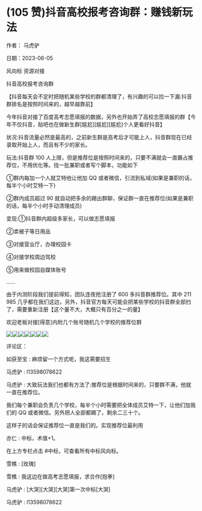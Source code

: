 
# (105 赞)抖音高校报考咨询群：赚钱新玩法

作者：  马虎驴

日期：2023-06-05

风向标  资源对接

抖音高校报考咨询群

【抖音每天会不定时把随机某些学校的群都清理了，有兴趣的可以捡一下漏:抖音群排名是按照时间来的，越早越靠前】

今年抖音对接了百度高考志愿填报的数据，另外也开始弄了高校志愿填报的群【今年不仅抖音，贴吧也在做新生群[尴尬][尴尬][尴尬]个人更看好抖音】

状况:抖音流量必然是最高的，之前新生群是高考后才可能上人，抖音群现在已经录取开始上人，而且有不少的家长。

玩法:抖音群 100 人上限，但是推荐位是按照时间来的，只要不满就会一直霸占推荐位，不用优化等。找一批兼职或者写个脚本，功能如下

①群内每加一个人就艾特他让他加 QQ 或者微信，引流到私域(如果是兼职的话，每半个小时艾特一下)

②群内成员超过 90 就自动把多余的踢出群聊，保证群一直在推荐位(如果是兼职的话，每半个小时手动清理成员)

变现:①抖音群内超级多家长，可以做志愿填报

②卖被子等日用品

③对接营业厅，办理校园卡

④对接学校周边驾校

⑤用来做校园自媒体账号

......

由于内测阶段我们提前得知，团队连夜抢注册了 600 多抖音群推荐位。其中 211 985 几乎都在我们这边，另外，抖音官方每天可能会把某些学校的抖音群全部扫了，需要重新注册【这个量不大，大概只有百分之一的量】

欢迎老板对接[得意]内附几个账号随机几个学校的推荐位群

![](img/gaokao-xiangguan_1326.png)![](img/gaokao-xiangguan_1331.png)![](img/gaokao-xiangguan_1336.png)![](img/gaokao-xiangguan_1341.png)![](img/gaokao-xiangguan_1346.png)![](img/gaokao-xiangguan_1351.png)![](img/gaokao-xiangguan_1356.png)

评论区：

如获至宝 : 麻烦留一个方式呢，我这需要招生

马虎驴 : l13598078622

马虎驴 : 大致玩法我们也都有方法了:推荐位是根据时间来的，只要群不满，他就一直在推荐位。

我们每个兼职会负责几个学校，每半个小时需要把全体成员艾特一下，让他们加我们的 QQ 或者微信。另外把人全部都踢了，剩余二三十个。

这样子的话会保证推荐位一直是我们的。实现推荐位最利用

亦仁 : 中标，术值+1。

在上方专栏点击 #中标，可查看所有中标风向标。

雪樵 : [玫瑰]

雪樵 : 我这边在做高考志愿填报，求合作[抱拳]

马虎驴 : [大哭][大哭][大哭]第一次中标[大哭]

马虎驴 : l13598078622
